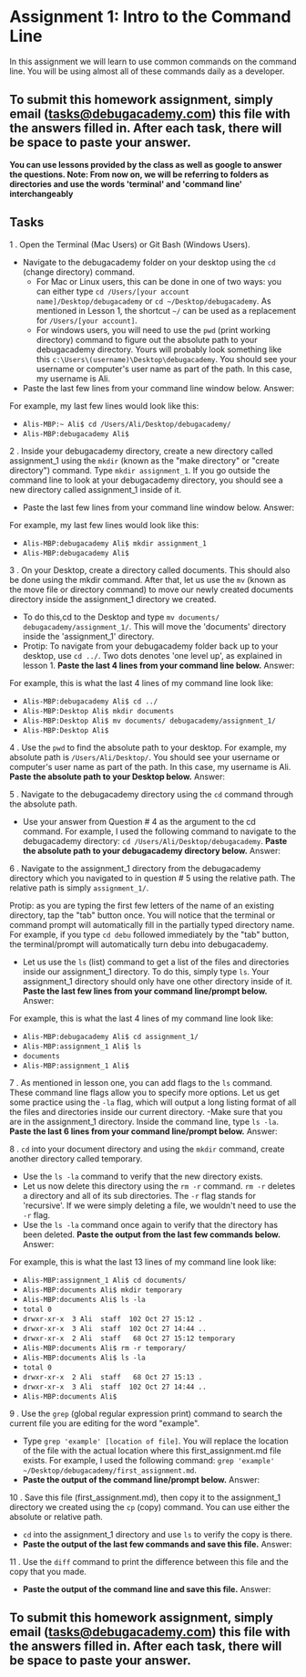 # Assignment 1: Intro to the Command Line
In this assignment we will learn to use common commands on the command line. You will be using almost all of these commands daily as a developer.

## To submit this homework assignment, simply email  (tasks@debugacademy.com) this file with the answers filled in. After each task, there will be space to paste your answer.
**You can use lessons provided by the class as well as google to answer the questions. Note: From now on, we will be referring to folders as directories and use the words 'terminal' and 'command line' interchangeably**

## Tasks

1 . Open the Terminal (Mac Users) or Git Bash (Windows Users). 
- Navigate to the debugacademy folder on your desktop using the ```cd``` (change directory) command.
    - For Mac or Linux users, this can be done in one of two ways: you can either type ```cd /Users/[your account     name]/Desktop/debugacademy``` or ```cd ~/Desktop/debugacademy```. As mentioned in Lesson 1, the shortcut ```~/``` can be used as a replacement for ```/Users/[your account]```.
    - For windows users, you will need to use the ```pwd``` (print working directory) command to figure out the absolute path to your debugacademy directory. Yours will probably look something like this ```c:\Users\(username)\Desktop\debugacademy```. You should see your username or computer's user name as part of the path. In this case, my username is Ali.
- Paste the last few lines from your command line window below. Answer:

For example, my last few lines would look like this: 
- `Alis-MBP:~ Ali$ cd /Users/Ali/Desktop/debugacademy/`
- `Alis-MBP:debugacademy Ali$`

2 . Inside your debugacademy directory, create a new directory called assignment_1 using the ```mkdir``` (known as the "make directory" or "create directory") command. Type ```mkdir assignment_1```. If you go outside the command line to look at your debugacademy directory, you should see a new directory called assignment_1 inside of it.
- Paste the last few lines from your command line window below. Answer:

For example, my last few lines would look like this:
- `Alis-MBP:debugacademy Ali$ mkdir assignment_1`
- `Alis-MBP:debugacademy Ali$`

3 . On your Desktop, create a directory called documents. This should also be done using the mkdir command. After that, let us use the ```mv``` (known as the move file or directory command) to move our newly created documents directory inside the assignment_1 directory we created.
- To do this,cd to the Desktop and type ```mv documents/ debugacademy/assignment_1/```. This will move the 'documents' directory inside the 'assignment_1' directory.
- Protip: To navigate from your debugacademy folder back up to your desktop, use `cd ../`. Two dots denotes 'one level up', as explained in lesson 1.
**Paste the last 4 lines from your command line below.** Answer:

For example, this is what the last 4 lines of my command line look like:
- `Alis-MBP:debugacademy Ali$ cd ../`
- `Alis-MBP:Desktop Ali$ mkdir documents`
- `Alis-MBP:Desktop Ali$ mv documents/ debugacademy/assignment_1/`
- `Alis-MBP:Desktop Ali$`

4 . Use the ```pwd``` to find the absolute path to your desktop. For example, my absolute path is ```/Users/Ali/Desktop/```. You should see your username or computer's user name as part of the path. In this case, my username is Ali.
**Paste the absolute path to your Desktop below.** Answer:

5 . Navigate to the debugacademy directory using the ```cd``` command through the absolute path.
- Use your answer from Question # 4 as the argument to the cd command. For example, I used the following command to navigate to the debugacademy directory: ```cd /Users/Ali/Desktop/debugacademy```. **Paste the absolute path to your debugacademy directory below.** Answer:

6 . Navigate to the assignment_1 directory from the debugacademy directory which you navigated to in question # 5 using the relative path. The relative path is simply ```assignment_1/```.

Protip: as you are typing the first few letters of the name of an existing directory, tap the "tab" button once. You will notice that the terminal or command prompt will automatically fill in the partially typed directory name. For example, if you type ```cd debu``` followed immediately by the "tab" button, the terminal/prompt will automatically turn debu into debugacademy.

- Let us use the ```ls``` (list) command to get a list of the files and directories inside our assignment_1 directory. To do this, simply type ```ls```. Your assignment_1 directory should only have one other directory inside of it.
**Paste the last few lines from your command line/prompt below.** Answer:

For example, this is what the last 4 lines of my command line look like:
- `Alis-MBP:debugacademy Ali$ cd assignment_1/`
- `Alis-MBP:assignment_1 Ali$ ls`
- `documents`
- `Alis-MBP:assignment_1 Ali$` 

7 . As mentioned in lesson one, you can add flags to the ```ls``` command. These command line flags allow you to specify more options. Let us get some practice using the ```-la``` flag, which will output a long listing format of all the files and directories inside our current directory.
-Make sure that you are in the assignment_1 directory. Inside the command line, type ```ls -la```.
**Paste the last 6 lines from your command line/prompt below.** Answer:

8 . ```cd``` into your document directory and using the ```mkdir``` command, create another directory called temporary.
- Use the  ```ls -la``` command to verify that the new directory exists.
- Let us now delete this directory using the ```rm -r``` command. ```rm -r``` deletes a directory and all of its sub directories. The ```-r``` flag stands for 'recursive'. If we were simply deleting a file, we wouldn't need to use the ```-r``` flag.
- Use the ```ls -la``` command once again to verify that the directory has been deleted.
**Paste the output from the last few commands below.** Answer:

For example, this is what the last 13 lines of my command line look like:
- `Alis-MBP:assignment_1 Ali$ cd documents/`
- `Alis-MBP:documents Ali$ mkdir temporary`
- `Alis-MBP:documents Ali$ ls -la`
- `total 0`
- `drwxr-xr-x  3 Ali  staff  102 Oct 27 15:12 .`
- `drwxr-xr-x  3 Ali  staff  102 Oct 27 14:44 ..`
- `drwxr-xr-x  2 Ali  staff   68 Oct 27 15:12 temporary`
- `Alis-MBP:documents Ali$ rm -r temporary/`
- `Alis-MBP:documents Ali$ ls -la`
- `total 0`
- `drwxr-xr-x  2 Ali  staff   68 Oct 27 15:13 .`
- `drwxr-xr-x  3 Ali  staff  102 Oct 27 14:44 ..`
- `Alis-MBP:documents Ali$`

9 . Use the ```grep``` (global regular expression print) command to search the current file you are editing for the word "example".
- Type ```grep 'example' [location of file]```. You will replace the location of the file with the actual location where this first_assignment.md file exists. For example, I used the following command: ```grep 'example' ~/Desktop/debugacademy/first_assignment.md```.
- **Paste the output of the command line/prompt below.** Answer:

10 . Save this file (first_assignment.md), then copy it to the assignment_1 directory we created using the ```cp``` (copy) command. You can use either the absolute or relative path.
- ```cd``` into the assignment_1 directory and use ```ls``` to verify the copy is there.
- **Paste the output of the last few commands and save this file.** Answer:

11 . Use the `diff` command to print the difference between this file and the copy that you made. 
- **Paste the output of the command line and save this file.** Answer: 

## To submit this homework assignment, simply email  (tasks@debugacademy.com) this file with the answers filled in. After each task, there will be space to paste your answer.
